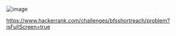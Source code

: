 ![image](https://github.com/user-attachments/assets/5ba70587-9f94-4557-bffa-5b491efbe5f4)

https://www.hackerrank.com/challenges/bfsshortreach/problem?isFullScreen=true
